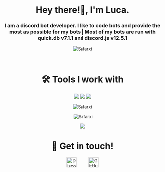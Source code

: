 <h1 align="center">Hey there!👋, I'm Luca.</h1>
<h3 align="center">I am a discord bot developer. I like to code bots and provide the most as possible for my bots | Most of my bots are run with quick.db v7.1.1 and discord.js v12.5.1</h3>

<p align="center"> <img src="https://komarev.com/ghpvc/?username=Safarxi" alt="Safarxi" /> </p>

<br>
<h1 align="center">🛠️ Tools I work with</h1>
<p align="center"><img src="https://img.shields.io/badge/node.js%20-%2343853D.svg?&style=for-the-badge&logo=node.js&logoColor=white"/>   <img src="https://img.shields.io/badge/javascript%20-%23323330.svg?&style=for-the-badge&logo=javascript&logoColor=%23F7DF1E"/>      <img src ="https://img.shields.io/badge/QuickDB-%234ea94b.svg?&style=for-the-badge&logo=quickdb&logoColor=white"/></p>

<p align="center"><img align="center" src="https://github-readme-stats.vercel.app/api/top-langs/?username=LucaDiscord&layout=compact&hide=html" alt="Safarxi" /></p>

<p align="center">&nbsp;<img align="center" src="https://github-readme-stats.vercel.app/api?username=Safarxi&show_icons=true" alt="Safarxi" /></p>
<p align="center">
    <a href="https://github.com/Safarxi/github-quote">
    <img src="https://github-quote.vercel.app/api?type=dark"/>
  </a>
</p>
<h1 align="center">🤝 Get in touch!</h1>
<p align="center">
<a href="https://discord.com/users/672464474191429724" target="_blank"><img alt="Discord" title="Discord" height="32" width="32" src="https://raw.githubusercontent.com/peterthehan/peterthehan/master/assets/discord.svg"></a>&nbsp;&nbsp;&nbsp;&nbsp;&nbsp;&nbsp;&nbsp;&nbsp;&nbsp;
<a href="https://github.com/Safarxi"><img alt="GitHub" title="GitHub" height="32" width="32" src="https://raw.githubusercontent.com/peterthehan/peterthehan/master/assets/github.svg"></a>
</p>
